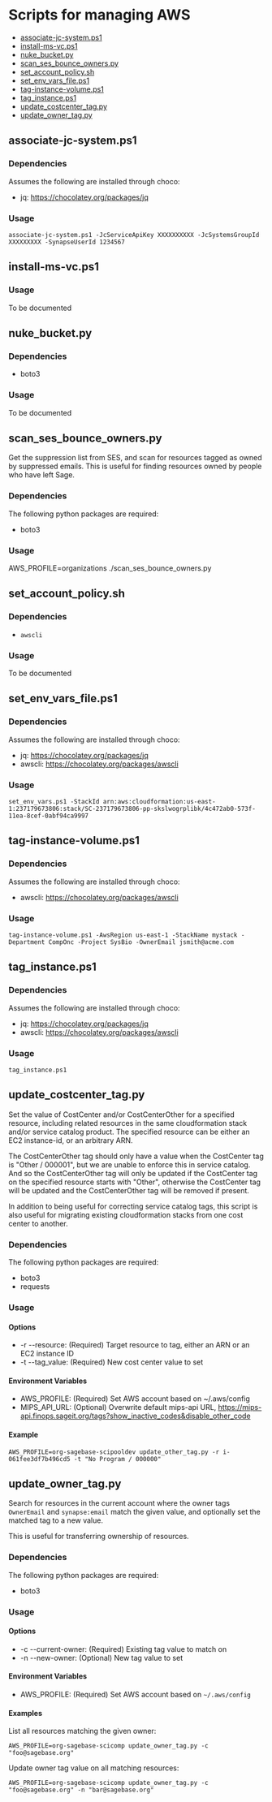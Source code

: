 # Scripts for managing AWS

* [associate-jc-system.ps1](#associate-jc-systemps1)
* [install-ms-vc.ps1](#install-ms-vcps1)
* [nuke_bucket.py](#nuke_bucketpy)
* [scan_ses_bounce_owners.py](#scan_ses_bounce_ownerspy)
* [set_account_policy.sh](#set_account_policysh)
* [set_env_vars_file.ps1](#set_env_vars_fileps1)
* [tag-instance-volume.ps1](#tag-instance-volumeps1)
* [tag_instance.ps1](#tag_instanceps1)
* [update_costcenter_tag.py](#update_costcenter_tagpy)
* [update_owner_tag.py](#update_owner_tagpy)


## associate-jc-system.ps1

### Dependencies

Assumes the following are installed through choco:
* jq: https://chocolatey.org/packages/jq

### Usage

```
associate-jc-system.ps1 -JcServiceApiKey XXXXXXXXXX -JcSystemsGroupId XXXXXXXXX -SynapseUserId 1234567
```

## install-ms-vc.ps1

### Usage

To be documented


## nuke_bucket.py

### Dependencies

* boto3

### Usage

To be documented


## scan_ses_bounce_owners.py

Get the suppression list from SES, and scan for resources tagged as
owned by suppressed emails. This is useful for finding resources owned
by people who have left Sage.

### Dependencies

The following python packages are required:

* boto3

### Usage

AWS_PROFILE=organizations ./scan_ses_bounce_owners.py


## set_account_policy.sh

### Dependencies

* `awscli`

### Usage

To be documented


## set_env_vars_file.ps1

### Dependencies

Assumes the following are installed through choco:
* jq: https://chocolatey.org/packages/jq
* awscli: https://chocolatey.org/packages/awscli

### Usage

```
set_env_vars.ps1 -StackId arn:aws:cloudformation:us-east-1:237179673806:stack/SC-237179673806-pp-skslwogrplibk/4c472ab0-573f-11ea-8cef-0abf94ca9997
```

## tag-instance-volume.ps1

### Dependencies

Assumes the following are installed through choco:
* awscli: https://chocolatey.org/packages/awscli

### Usage

```
tag-instance-volume.ps1 -AwsRegion us-east-1 -StackName mystack -Department CompOnc -Project SysBio -OwnerEmail jsmith@acme.com
```


## tag_instance.ps1

### Dependencies

Assumes the following are installed through choco:
* jq: https://chocolatey.org/packages/jq
* awscli: https://chocolatey.org/packages/awscli

### Usage

```
tag_instance.ps1
```


## update_costcenter_tag.py

Set the value of CostCenter and/or CostCenterOther for a specified resource,
including related resources in the same cloudformation stack and/or service
catalog product. The specified resource can be either an EC2 instance-id, or an
arbitrary ARN.

The CostCenterOther tag should only have a value when the CostCenter tag is
"Other / 000001", but we are unable to enforce this in service catalog. And so
the CostCenterOther tag will only be updated if the CostCenter tag on the
specified resource starts with "Other", otherwise the CostCenter tag will be
updated and the CostCenterOther tag will be removed if present.

In addition to being useful for correcting service catalog tags, this script is
also useful for migrating existing cloudformation stacks from one cost center to
another.

### Dependencies

The following python packages are required:

* boto3
* requests

### Usage

#### Options

* -r --resource:  (Required) Target resource to tag, either an ARN or an EC2 instance ID
* -t --tag_value: (Required) New cost center value to set

#### Environment Variables

* AWS_PROFILE:  (Required) Set AWS account based on ~/.aws/config
* MIPS_API_URL: (Optional) Overwrite default mips-api URL, https://mips-api.finops.sageit.org/tags?show_inactive_codes&disable_other_code

#### Example

```
AWS_PROFILE=org-sagebase-scipooldev update_other_tag.py -r i-061fee3df7b496cd5 -t "No Program / 000000"
```


## update_owner_tag.py

Search for resources in the current account where the owner tags `OwnerEmail`
and `synapse:email` match the given value, and optionally set the matched tag to
a new value.

This is useful for transferring ownership of resources.

### Dependencies

The following python packages are required:

* boto3

### Usage

#### Options

* -c --current-owner:  (Required) Existing tag value to match on
* -n --new-owner:  (Optional) New tag value to set

#### Environment Variables

* AWS_PROFILE: (Required) Set AWS account based on `~/.aws/config`

#### Examples

List all resources matching the given owner:
```
AWS_PROFILE=org-sagebase-scicomp update_owner_tag.py -c "foo@sagebase.org"
```

Update owner tag value on all matching resources:
```
AWS_PROFILE=org-sagebase-scicomp update_owner_tag.py -c "foo@sagebase.org" -n "bar@sagebase.org"
```
